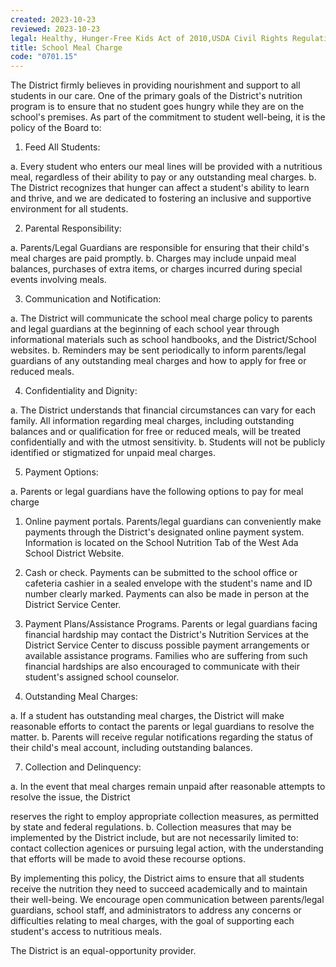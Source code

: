 ```yaml
---
created: 2023-10-23
reviewed: 2023-10-23
legal: Healthy, Hunger-Free Kids Act of 2010,USDA Civil Rights Regulations and Policies
title: School Meal Charge
code: "0701.15"
---
```


The District firmly believes in providing nourishment and support to all students in our care. One of the primary
goals of the District's nutrition program is to ensure that no student goes hungry while they are on the school's
premises. As part of the commitment to student well-being, it is the policy of the Board to:

1. Feed All Students:

a. Every student who enters our meal lines will be provided with a nutritious meal, regardless of their ability to
pay or any outstanding meal charges.
b. The District recognizes that hunger can affect a student's ability to learn and thrive, and we are dedicated to
fostering an inclusive and supportive environment for all students.

2. Parental Responsibility:

a. Parents/Legal Guardians are responsible for ensuring that their child's meal charges are paid promptly.
b. Charges may include unpaid meal balances, purchases of extra items, or charges incurred during special events
involving meals.

3. Communication and Notification:

a. The District will communicate the school meal charge policy to parents and legal guardians at the beginning of
each school year through informational materials such as school handbooks, and the District/School websites.
b. Reminders may be sent periodically to inform parents/legal guardians of any outstanding meal charges and
how to apply for free or reduced meals.

4. Confidentiality and Dignity:

a. The District understands that financial circumstances can vary for each family. All information regarding meal
charges, including outstanding balances and or qualification for free or reduced meals, will be treated confidentially
and with the utmost sensitivity.
b. Students will not be publicly identified or stigmatized for unpaid meal charges.

5. Payment Options:

a. Parents or legal guardians have the following options to pay for meal charge

1. Online payment portals. Parents/legal guardians can conveniently make payments through the District's
designated online payment system. Information is located on the School Nutrition Tab of the West Ada
School District Website.
2. Cash or check. Payments can be submitted to the school office or cafeteria cashier in a sealed envelope
with the student's name and ID number clearly marked. Payments can also be made in person at the
District Service Center.
3. Payment Plans/Assistance Programs. Parents or legal guardians facing financial hardship may contact
the District's Nutrition Services at the District Service Center to discuss possible payment arrangements
or available assistance programs. Families who are suffering from such financial hardships are also
encouraged to communicate with their student's assigned school counselor.

6. Outstanding Meal Charges:

a. If a student has outstanding meal charges, the District will make reasonable efforts to contact the parents or
legal guardians to resolve the matter.
b. Parents will receive regular notifications regarding the status of their child's meal account, including
outstanding balances.

7. Collection and Delinquency:

a. In the event that meal charges remain unpaid after reasonable attempts to resolve the issue, the District

reserves the right to employ appropriate collection measures, as permitted by state and federal regulations.
b. Collection measures that may be implemented by the District include, but are not necessarily limited to:
contact collection agenices or pursuing legal action, with the understanding that efforts will be made to avoid these
recourse options.

By implementing this policy, the District aims to ensure that all students receive the nutrition they need to succeed
academically and to maintain their well-being. We encourage open communication between parents/legal
guardians, school staff, and administrators to address any concerns or difficulties relating to meal charges, with the
goal of supporting each student's access to nutritious meals.

The District is an equal-opportunity provider.

